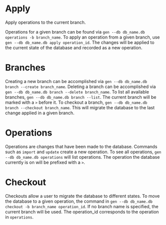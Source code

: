 # Apply

Apply operations to the current branch.

Operations for a given branch can be found via `gen --db db_name.db operations -b branch_name`. To apply an operation
from a given branch, use `gen --db db_name.db apply operation_id`. The changes will be applied to the current state of
the database and recorded as a new operation.

# Branches

Creating a new branch can be accomplished via `gen --db db_name.db branch --create branch_name`.
Deleting a branch can be accomplished via `gen --db db_name.db branch --delete branch_name`.
To list all available branches, `gen --db db_name.db branch --list`. The current branch will be marked with a `>` before it.
To checkout a branch, `gen --db db_name.db branch --checkout branch_name`. This will migrate the database to the last change
applied in a given branch.

# Operations

Operations are changes that have been made to the database. Commands such as `import` and `update` create a new operation.
To see all operations, `gen --db db_name.db operations` will list operations. The operation the database currently is on
will be prefixed with a `>`.

# Checkout

Checkouts allow a user to migrate the database to different states. To move the database to a given operation, the
command in `gen --db db_name.db checkout -b branch_name operation_id`. If no branch name is specified, the current
branch will be used. The operation_id corresponds to the operation in `operations`.